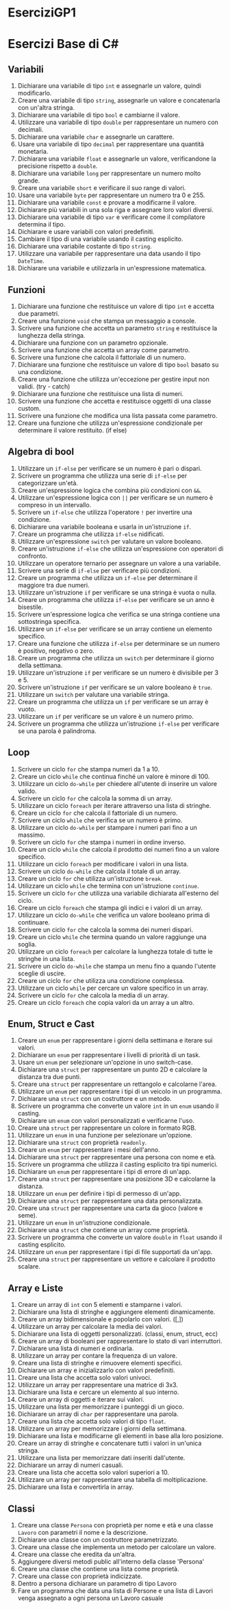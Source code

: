 # EserciziGP1
# Esercizi Base di C#

## Variabili
1. Dichiarare una variabile di tipo `int` e assegnarle un valore, quindi modificarlo.
2. Creare una variabile di tipo `string`, assegnarle un valore e concatenarla con un'altra stringa.
3. Dichiarare una variabile di tipo `bool` e cambiarne il valore.
4. Utilizzare una variabile di tipo `double` per rappresentare un numero con decimali.
5. Dichiarare una variabile `char` e assegnarle un carattere.
6. Usare una variabile di tipo `decimal` per rappresentare una quantità monetaria.
7. Dichiarare una variabile `float` e assegnarle un valore, verificandone la precisione rispetto a `double`.
8. Dichiarare una variabile `long` per rappresentare un numero molto grande.
9. Creare una variabile `short` e verificare il suo range di valori.
10. Usare una variabile `byte` per rappresentare un numero tra 0 e 255.
11. Dichiarare una variabile `const` e provare a modificarne il valore.
12. Dichiarare più variabili in una sola riga e assegnare loro valori diversi.
13. Dichiarare una variabile di tipo `var` e verificare come il compilatore determina il tipo.
14. Dichiarare e usare variabili con valori predefiniti.
15. Cambiare il tipo di una variabile usando il casting esplicito.
16. Dichiarare una variabile costante di tipo `string`.
17. Utilizzare una variabile per rappresentare una data usando il tipo `DateTime`.
18. Dichiarare una variabile e utilizzarla in un'espressione matematica.

## Funzioni
1. Dichiarare una funzione che restituisce un valore di tipo `int` e accetta due parametri.
2. Creare una funzione `void` che stampa un messaggio a console.
3. Scrivere una funzione che accetta un parametro `string` e restituisce la lunghezza della stringa.
4. Dichiarare una funzione con un parametro opzionale.
5. Scrivere una funzione che accetta un array come parametro.
6. Scrivere una funzione che calcola il fattoriale di un numero.
7. Dichiarare una funzione che restituisce un valore di tipo `bool` basato su una condizione.
8. Creare una funzione che utilizza un'eccezione per gestire input non validi. (try - catch)
9. Dichiarare una funzione che restituisce una lista di numeri.
10. Scrivere una funzione che accetta e restituisce oggetti di una classe custom.
11. Scrivere una funzione che modifica una lista passata come parametro.
12. Creare una funzione che utilizza un'espressione condizionale per determinare il valore restituito. (if else)

## Algebra di bool
1. Utilizzare un `if-else` per verificare se un numero è pari o dispari.
2. Scrivere un programma che utilizza una serie di `if-else` per categorizzare un'età.
3. Creare un'espressione logica che combina più condizioni con `&&`.
4. Utilizzare un'espressione logica con `||` per verificare se un numero è compreso in un intervallo.
5. Scrivere un `if-else` che utilizza l'operatore `!` per invertire una condizione.
6. Dichiarare una variabile booleana e usarla in un'istruzione `if`.
7. Creare un programma che utilizza `if-else` nidificati.
8. Utilizzare un'espressione `switch` per valutare un valore booleano.
9. Creare un'istruzione `if-else` che utilizza un'espressione con operatori di confronto.
10. Utilizzare un operatore ternario per assegnare un valore a una variabile.
11. Scrivere una serie di `if-else` per verificare più condizioni.
12. Creare un programma che utilizza un `if-else` per determinare il maggiore tra due numeri.
13. Utilizzare un'istruzione `if` per verificare se una stringa è vuota o nulla.
14. Creare un programma che utilizza `if-else` per verificare se un anno è bisestile.
15. Scrivere un'espressione logica che verifica se una stringa contiene una sottostringa specifica.
16. Utilizzare un `if-else` per verificare se un array contiene un elemento specifico.
17. Creare una funzione che utilizza `if-else` per determinare se un numero è positivo, negativo o zero.
18. Creare un programma che utilizza un `switch` per determinare il giorno della settimana.
19. Utilizzare un'istruzione `if` per verificare se un numero è divisibile per 3 e 5.
20. Scrivere un'istruzione `if` per verificare se un valore booleano è `true`.
21. Utilizzare un `switch` per valutare una variabile stringa.
22. Creare un programma che utilizza un `if` per verificare se un array è vuoto.
23. Utilizzare un `if` per verificare se un valore è un numero primo.
24. Scrivere un programma che utilizza un'istruzione `if-else` per verificare se una parola è palindroma.

## Loop
1. Scrivere un ciclo `for` che stampa numeri da 1 a 10.
2. Creare un ciclo `while` che continua finché un valore è minore di 100.
3. Utilizzare un ciclo `do-while` per chiedere all'utente di inserire un valore valido.
4. Scrivere un ciclo `for` che calcola la somma di un array.
5. Utilizzare un ciclo `foreach` per iterare attraverso una lista di stringhe.
6. Creare un ciclo `for` che calcola il fattoriale di un numero.
7. Scrivere un ciclo `while` che verifica se un numero è primo.
8. Utilizzare un ciclo `do-while` per stampare i numeri pari fino a un massimo.
9. Scrivere un ciclo `for` che stampa i numeri in ordine inverso.
10. Creare un ciclo `while` che calcola il prodotto dei numeri fino a un valore specifico.
11. Utilizzare un ciclo `foreach` per modificare i valori in una lista.
12. Scrivere un ciclo `do-while` che calcola il totale di un array.
13. Creare un ciclo `for` che utilizza un'istruzione `break`.
14. Utilizzare un ciclo `while` che termina con un'istruzione `continue`.
15. Scrivere un ciclo `for` che utilizza una variabile dichiarata all'esterno del ciclo.
16. Creare un ciclo `foreach` che stampa gli indici e i valori di un array.
17. Utilizzare un ciclo `do-while` che verifica un valore booleano prima di continuare.
18. Scrivere un ciclo `for` che calcola la somma dei numeri dispari.
19. Creare un ciclo `while` che termina quando un valore raggiunge una soglia.
20. Utilizzare un ciclo `foreach` per calcolare la lunghezza totale di tutte le stringhe in una lista.
21. Scrivere un ciclo `do-while` che stampa un menu fino a quando l'utente sceglie di uscire.
22. Creare un ciclo `for` che utilizza una condizione complessa.
23. Utilizzare un ciclo `while` per cercare un valore specifico in un array.
24. Scrivere un ciclo `for` che calcola la media di un array.
25. Creare un ciclo `foreach` che copia valori da un array a un altro.

## Enum, Struct e Cast
1. Creare un `enum` per rappresentare i giorni della settimana e iterare sui valori.
2. Dichiarare un `enum` per rappresentare i livelli di priorità di un task.
3. Usare un `enum` per selezionare un'opzione in uno switch-case.
4. Dichiarare una `struct` per rappresentare un punto 2D e calcolare la distanza tra due punti.
5. Creare una `struct` per rappresentare un rettangolo e calcolarne l'area.
6. Utilizzare un `enum` per rappresentare i tipi di un veicolo in un programma.
7. Dichiarare una `struct` con un costruttore e un metodo.
8. Scrivere un programma che converte un valore `int` in un `enum` usando il casting.
9. Dichiarare un `enum` con valori personalizzati e verificarne l'uso.
10. Creare una `struct` per rappresentare un colore in formato RGB.
11. Utilizzare un `enum` in una funzione per selezionare un'opzione.
12. Dichiarare una `struct` con proprietà `readonly`.
13. Creare un `enum` per rappresentare i mesi dell'anno.
14. Dichiarare una `struct` per rappresentare una persona con nome e età.
15. Scrivere un programma che utilizza il casting esplicito tra tipi numerici.
16. Dichiarare un `enum` per rappresentare i tipi di errore di un'app.
17. Creare una `struct` per rappresentare una posizione 3D e calcolarne la distanza.
18. Utilizzare un `enum` per definire i tipi di permesso di un'app.
19. Dichiarare una `struct` per rappresentare una data personalizzata.
20. Creare una `struct` per rappresentare una carta da gioco (valore e seme).
21. Utilizzare un `enum` in un'istruzione condizionale.
22. Dichiarare una `struct` che contiene un array come proprietà.
23. Scrivere un programma che converte un valore `double` in `float` usando il casting esplicito.
24. Utilizzare un `enum` per rappresentare i tipi di file supportati da un'app.
25. Creare una `struct` per rappresentare un vettore e calcolare il prodotto scalare.

## Array e Liste
1. Creare un array di `int` con 5 elementi e stamparne i valori.
2. Dichiarare una lista di stringhe e aggiungere elementi dinamicamente.
3. Creare un array bidimensionale e popolarlo con valori. ([,])
4. Utilizzare un array per calcolare la media dei valori.
5. Dichiarare una lista di oggetti personalizzati. (classi, enum, struct, ecc)
6. Creare un array di booleani per rappresentare lo stato di vari interruttori.
7. Dichiarare una lista di numeri e ordinarla.
8. Utilizzare un array per contare la frequenza di un valore.
9. Creare una lista di stringhe e rimuovere elementi specifici.
10. Dichiarare un array e inizializzarlo con valori predefiniti.
11. Creare una lista che accetta solo valori univoci.
12. Utilizzare un array per rappresentare una matrice di 3x3.
13. Dichiarare una lista e cercare un elemento al suo interno.
14. Creare un array di oggetti e iterare sui valori.
15. Utilizzare una lista per memorizzare i punteggi di un gioco.
16. Dichiarare un array di `char` per rappresentare una parola.
17. Creare una lista che accetta solo valori di tipo `float`.
18. Utilizzare un array per memorizzare i giorni della settimana.
19. Dichiarare una lista e modificarne gli elementi in base alla loro posizione.
20. Creare un array di stringhe e concatenare tutti i valori in un'unica stringa.
21. Utilizzare una lista per memorizzare dati inseriti dall'utente.
22. Dichiarare un array di numeri casuali.
23. Creare una lista che accetta solo valori superiori a 10.
24. Utilizzare un array per rappresentare una tabella di moltiplicazione.
25. Dichiarare una lista e convertirla in array.

## Classi
1. Creare una classe `Persona` con proprietà per nome e età e una classe `Lavoro` con parametri il nome e la descrizione.
2. Dichiarare una classe con un costruttore parametrizzato.
3. Creare una classe che implementa un metodo per calcolare un valore.
4. Creare una classe che eredita da un'altra.
5. Aggiungere diversi metodi public all'interno della classe 'Persona'
6. Creare una classe che contiene una lista come proprietà.
7. Creare una classe con proprietà indicizzate.
8. Dentro a persona dichiarare un parametro di tipo Lavoro
9. Fare un programma che data una lista di Persone e una lista di Lavori venga assegnato a ogni persona un Lavoro casuale

